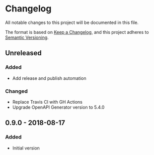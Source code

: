 # Changelog

All notable changes to this project will be documented in this file.

The format is based on [Keep a Changelog](https://keepachangelog.com/en/1.0.0/),
and this project adheres to [Semantic Versioning](https://semver.org/spec/v2.0.0.html).

## Unreleased

### Added
- Add release and publish automation

### Changed
- Replace Travis CI with GH Actions
- Upgrade OpenAPI Generator version to 5.4.0

## 0.9.0 - 2018-08-17
### Added
- Initial version
